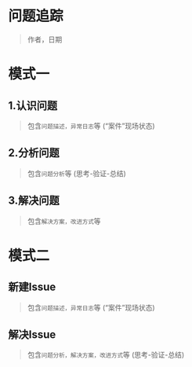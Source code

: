 

问题追踪
=======
> 作者，日期


# 模式一
## 1.认识问题
> 包含`问题描述，异常日志`等 (“案件”现场状态)


## 2.分析问题
> 包含`问题分析`等 (思考-验证-总结)


## 3.解决问题
> 包含`解决方案，改进方式`等



# 模式二
## 新建Issue
> 包含`问题描述，异常日志`等 (“案件”现场状态)


## 解决Issue
> 包含`问题分析，解决方案，改进方式`等 (思考-验证-总结)

